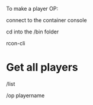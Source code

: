 To make a player OP:

connect to the container console

cd into the /bin folder

rcon-cli

# Get all players

/list

/op playername